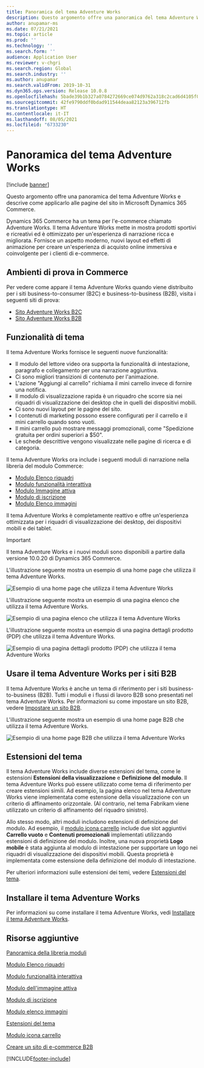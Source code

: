 ```yaml
---
title: Panoramica del tema Adventure Works
description: Questo argomento offre una panoramica del tema Adventure Works e descrive come applicarlo alle pagine del sito in Microsoft Dynamics 365 Commerce.
author: anupamar-ms
ms.date: 07/21/2021
ms.topic: article
ms.prod: ''
ms.technology: ''
ms.search.form: ''
audience: Application User
ms.reviewer: v-chgri
ms.search.region: Global
ms.search.industry: ''
ms.author: anupamar
ms.search.validFrom: 2019-10-31
ms.dyn365.ops.version: Release 10.0.8
ms.openlocfilehash: 5bade39b1b327a0784272669ce074d9762a318c2cad6d4105f0d186c91d2593f
ms.sourcegitcommit: 42fe9790ddf0bdad911544deaa82123a396712fb
ms.translationtype: HT
ms.contentlocale: it-IT
ms.lasthandoff: 08/05/2021
ms.locfileid: "6733230"
---
```

# <a name="adventure-works-theme-overview"></a>Panoramica del tema Adventure Works

[!include [banner](includes/banner.md)]

Questo argomento offre una panoramica del tema Adventure Works e descrive come applicarlo alle pagine del sito in Microsoft Dynamics 365 Commerce.

Dynamics 365 Commerce ha un tema per l'e-commerce chiamato Adventure Works. Il tema Adventure Works mette in mostra prodotti sportivi e ricreativi ed è ottimizzato per un'esperienza di narrazione ricca e migliorata. Fornisce un aspetto moderno, nuovi layout ed effetti di animazione per creare un'esperienza di acquisto online immersiva e coinvolgente per i clienti di e-commerce.

## <a name="trial-environments-in-commerce"></a>Ambienti di prova in Commerce

Per vedere come appare il tema Adventure Works quando viene distribuito per i siti business-to-consumer (B2C) e business-to-business (B2B), visita i seguenti siti di prova:

- [Sito Adventure Works B2C](https://www.adventure-works.com/)
- [Sito Adventure Works B2B](https://www.adventure-works.com/business)

## <a name="theme-capabilities"></a>Funzionalità di tema

Il tema Adventure Works fornisce le seguenti nuove funzionalità:

- Il modulo del lettore video ora supporta la funzionalità di intestazione, paragrafo e collegamento per una narrazione aggiuntiva.
- Ci sono migliori transizioni di contenuto per l'animazione.
- L'azione "Aggiungi al carrello" richiama il mini carrello invece di fornire una notifica.
- Il modulo di visualizzazione rapida è un riquadro che scorre sia nei riquadri di visualizzazione dei desktop che in quelli dei dispositivi mobili.
- Ci sono nuovi layout per le pagine del sito. 
- I contenuti di marketing possono essere configurati per il carrello e il mini carrello quando sono vuoti.
- Il mini carrello può mostrare messaggi promozionali, come "Spedizione gratuita per ordini superiori a $50".
- Le schede descrittive vengono visualizzate nelle pagine di ricerca e di categoria.

Il tema Adventure Works ora include i seguenti moduli di narrazione nella libreria del modulo Commerce:

- [Modulo Elenco riquadri](tile-list-module.md)
- [Modulo funzionalità interattiva](interactive-feature-module.md)
- [Modulo Immagine attiva](active-image-module.md)
- [Modulo di iscrizione](subscribe-module.md)
- [Modulo Elenco immagini](image-list-module.md)

Il tema Adventure Works è completamente reattivo e offre un'esperienza ottimizzata per i riquadri di visualizzazione dei desktop, dei dispositivi mobili e dei tablet.

> [!IMPORTANT]
> Il tema Adventure Works e i nuovi moduli sono disponibili a partire dalla versione 10.0.20 di Dynamics 365 Commerce.

L'illustrazione seguente mostra un esempio di una home page che utilizza il tema Adventure Works.

![Esempio di una home page che utilizza il tema Adventure Works](./media/aw_b2c.PNG)

L'illustrazione seguente mostra un esempio di una pagina elenco che utilizza il tema Adventure Works.

![Esempio di una pagina elenco che utilizza il tema Adventure Works](./media/Aw_list.PNG)

L'illustrazione seguente mostra un esempio di una pagina dettagli prodotto (PDP) che utilizza il tema Adventure Works.

![Esempio di una pagina dettagli prodotto (PDP) che utilizza il tema Adventure Works](./media/aw_pdp.PNG)

## <a name="use-the-adventure-works-theme-for-b2b-sites"></a>Usare il tema Adventure Works per i siti B2B

Il tema Adventure Works è anche un tema di riferimento per i siti business-to-business (B2B). Tutti i moduli e i flussi di lavoro B2B sono presentati nel tema Adventure Works. Per informazioni su come impostare un sito B2B, vedere [Impostare un sito B2B](./b2b/set-up-b2b-site.md).

L'illustrazione seguente mostra un esempio di una home page B2B che utilizza il tema Adventure Works.

![Esempio di una home page B2B che utilizza il tema Adventure Works](./media/aw_b2b.PNG)

## <a name="theme-extensions"></a>Estensioni del tema

Il tema Adventure Works include diverse estensioni del tema, come le estensioni **Estensioni della visualizzazione** e **Definizione del modulo**. Il tema Adventure Works può essere utilizzato come tema di riferimento per creare estensioni simili. Ad esempio, la pagina elenco nel tema Adventure Works viene implementata come estensione della visualizzazione con un criterio di affinamento orizzontale. (Al contrario, nel tema Fabrikam viene utilizzato un criterio di affinamento del riquadro sinistro).

Allo stesso modo, altri moduli includono estensioni di definizione del modulo. Ad esempio, il [modulo icona carrello](cart-icon-module.md) include due slot aggiuntivi **Carrello vuoto** e **Contenuti promozionali** implementati utilizzando estensioni di definizione del modulo. Inoltre, una nuova proprietà **Logo mobile** è stata aggiunta al modulo di intestazione per supportare un logo nei riquadri di visualizzazione dei dispositivi mobili. Questa proprietà è implementata come estensione della definizione del modulo di intestazione.

Per ulteriori informazioni sulle estensioni dei temi, vedere [Estensioni del tema](e-commerce-extensibility/theme-module-extensions.md).

## <a name="install-the-adventure-works-theme"></a>Installare il tema Adventure Works

Per informazioni su come installare il tema Adventure Works, vedi [Installare il tema Adventure Works](install-adventure-works.md).

## <a name="additional-resources"></a>Risorse aggiuntive

[Panoramica della libreria moduli](starter-kit-overview.md)

[Modulo Elenco riquadri](tile-list-module.md)

[Modulo funzionalità interattiva](interactive-feature-module.md)

[Modulo dell'immagine attiva](active-image-module.md)

[Modulo di iscrizione](subscribe-module.md)

[Modulo elenco immagini](image-list-module.md)

[Estensioni del tema](e-commerce-extensibility/theme-module-extensions.md)

[Modulo icona carrello](cart-icon-module.md)

[Creare un sito di e-commerce B2B](./b2b/set-up-b2b-site.md)

[!INCLUDE[footer-include](../includes/footer-banner.md)]
